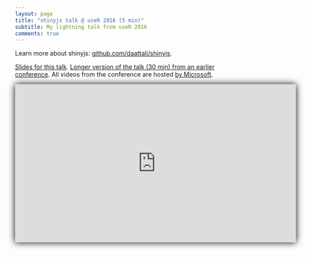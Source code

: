 ```yaml
---
layout: page
title: "shinyjs talk @ useR 2016 (5 min)"
subtitle: My lightning talk from useR 2016
comments: true
---
```


<style>
iframe { box-shadow: 0 0 15px black; }
</style>

Learn more about shinyjs: [github.com/daattali/shinyjs](https://github.com/daattali/shinyjs).

[Slides for this talk](http://bit.ly/shinyjs-slides-useR2016). [Longer version of the talk (30 min) from an earlier conference](https://youtu.be/fPY13maWKKE). All videos from the conference are hosted [by Microsoft](https://channel9.msdn.com/Events/useR-international-R-User-conference/useR2016/).

<iframe width="640" height="360" src="https://www.youtube.com/embed/FYPd5W75HPE" frameborder="0" allowfullscreen></iframe>

